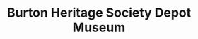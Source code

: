 ---
layout: repo
title: "Burton Heritage Society Depot Museum"
id: 16970
permalink: repos/16970/
---